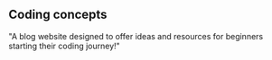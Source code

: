 ## Coding concepts

"A blog website designed to offer ideas and resources for beginners starting their coding journey!"
